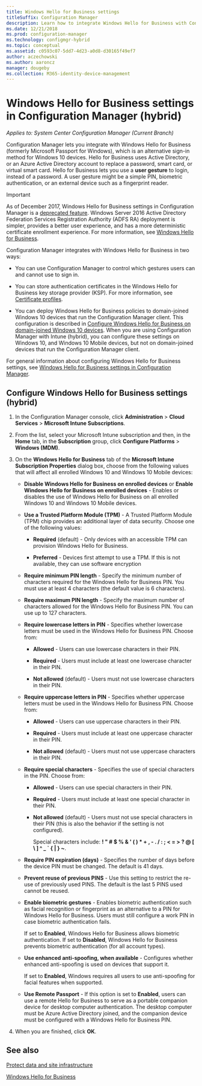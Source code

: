 ```yaml
---
title: Windows Hello for Business settings
titleSuffix: Configuration Manager
description: Learn how to integrate Windows Hello for Business with Configuration Manager.
ms.date: 12/21/2018
ms.prod: configuration-manager
ms.technology: configmgr-hybrid
ms.topic: conceptual
ms.assetid: c0593c07-5dd7-4d23-a0d8-d30165f49ef7
author: aczechowski
ms.author: aaroncz
manager: dougeby
ms.collection: M365-identity-device-management
---
```


# Windows Hello for Business settings in Configuration Manager (hybrid)

*Applies to: System Center Configuration Manager (Current Branch)*

Configuration Manager lets you integrate with Windows Hello for Business (formerly Microsoft Passport for Windows), which is an alternative sign-in method for Windows 10 devices. Hello for Business uses Active Directory, or an Azure Active Directory account to replace a password, smart card, or virtual smart card. Hello for Business lets you use a **user gesture** to login, instead of a password. A user gesture might be a simple PIN, biometric authentication, or an external device such as a fingerprint reader.  

> [!Important]  
> As of December 2017, Windows Hello for Business settings in Configuration Manager is a [deprecated feature](/sccm/core/plan-design/changes/deprecated/removed-and-deprecated-cmfeatures). Windows Server 2016 Active Directory Federation Services Registration Authority (ADFS RA) deployment is simpler, provides a better user experience, and has a more deterministic certificate enrollment experience. For more information, see [Windows Hello for Business](https://docs.microsoft.com/windows/access-protection/hello-for-business/hello-identity-verification).  


Configuration Manager integrates with Windows Hello for Business in two ways:  

- You can use Configuration Manager to control which gestures users can and cannot use to sign in.  

- You can store authentication certificates in the Windows Hello for Business key storage provider (KSP). For more information, see [Certificate profiles](create-pfx-certificate-profiles.md).  

- You can deploy Windows Hello for Business policies to domain-joined Windows 10 devices that run the Configuration Manager client. This configuration is described in [Configure Windows Hello for Business on domain-joined Windows 10 devices](/sccm/protect/deploy-use/windows-hello-for-business-settings#configure-windows-hello-for-business-on-domain-joined-windows-10-devices). When you are using Configuration Manager with Intune (hybrid), you can configure these settings on Windows 10, and Windows 10 Mobile devices, but not on domain-joined devices that run the Configuration Manager client.   

For general information about configuring Windows Hello for Business settings, see [Windows Hello for Business settings in Configuration Manager](/sccm/protect/deploy-use/windows-hello-for-business-settings).



## Configure Windows Hello for Business settings (hybrid)  

1. In the Configuration Manager console, click **Administration** > **Cloud Services** > **Microsoft Intune Subscriptions**.  

2. From the list, select your Microsoft Intune subscription and then, in the **Home** tab, in the **Subscription** group, click **Configure Platforms** > **Windows (MDM)**.  

3. On the **Windows Hello for Business** tab of the **Microsoft Intune Subscription Properties** dialog box, choose from the following values that will affect all enrolled Windows 10 and Windows 10 Mobile devices:  

   - **Disable Windows Hello for Business on enrolled devices** or **Enable Windows Hello for Business on enrolled devices** - Enables or disables the use of Windows Hello for Business on all enrolled Windows 10 and Windows 10 Mobile devices.  

   - **Use a Trusted Platform Module (TPM)** - A Trusted Platform Module (TPM) chip provides an additional layer of data security. Choose one of the following values:  

     -   **Required** (default) - Only devices with an accessible TPM can provision Windows Hello for Business.  

     -   **Preferred** - Devices first attempt to use a TPM. If this is not available, they can use software encryption  

   - **Require minimum PIN length** - Specify the minimum number of characters required for the Windows Hello for Business PIN. You must use at least 4 characters (the default value is 6 characters).  

   - **Require maximum PIN length** - Specify the maximum number of characters allowed for the Windows Hello for Business PIN. You can use up to 127 characters.  

   - **Require lowercase letters in PIN** - Specifies whether lowercase letters must be used  in the Windows Hello for Business PIN. Choose from:  

     -   **Allowed** - Users can use lowercase characters in their PIN.  

     -   **Required** - Users must include at least one lowercase character in their PIN.  

     -   **Not allowed** (default) - Users must not use lowercase characters in their PIN.  

   - **Require uppercase letters in PIN** - Specifies whether uppercase letters must be used  in the Windows Hello for Business PIN. Choose from:  

     -   **Allowed** - Users can use uppercase characters in their PIN.  

     -   **Required** - Users must include at least one uppercase character in their PIN.  

     -   **Not allowed** (default) - Users must not use uppercase characters in their PIN.  

   - **Require special characters** - Specifies the use of special characters in the PIN. Choose from:  

     - **Allowed** - Users can use special characters in their PIN.  

     - **Required** - Users must include at least one special character in their PIN.  

     - **Not allowed** (default) - Users must not use special characters in their PIN (this is also the behavior if the setting is not configured).  

       Special characters include: **! " # $ % & ' ( ) \* + , - . / : ; < = > ? @ [ \ ] ^ _ ` { &#124; } ~**.  

   - **Require PIN expiration (days)** - Specifies the number of days before the device PIN must be changed. The default is 41 days.  

   - **Prevent reuse of previous PINS** - Use this setting to restrict the re-use of previously used PINS. The default is the last 5 PINS used cannot be reused.  

   - **Enable biometric gestures** - Enables biometric authentication such as facial recognition or fingerprint as an alternative to a PIN for Windows Hello for Business. Users must still configure a work PIN in case biometric authentication fails.  

      If set to **Enabled**, Windows Hello for Business allows biometric authentication.  If set to **Disabled**, Windows Hello for Business prevents biometric authentication (for all account types).  

   - **Use enhanced anti-spoofing, when available** - Configures whether enhanced anti-spoofing is used on devices that support it.  

      If set to **Enabled**, Windows requires all users to use anti-spoofing for facial features when supported.  

   - **Use Remote Passport** - If this option is set to **Enabled**, users can use a remote Hello for Business to serve as a portable companion device for desktop computer authentication. The desktop computer must be Azure Active Directory joined, and the companion device must be configured with a Windows Hello for Business PIN.  

4. When you are finished, click **OK**.  



## See also  

[Protect data and site infrastructure](/sccm/protect/understand/protect-data-and-site-infrastructure)

[Windows Hello for Business](https://docs.microsoft.com/windows/security/identity-protection/hello-for-business/hello-identity-verification)  
